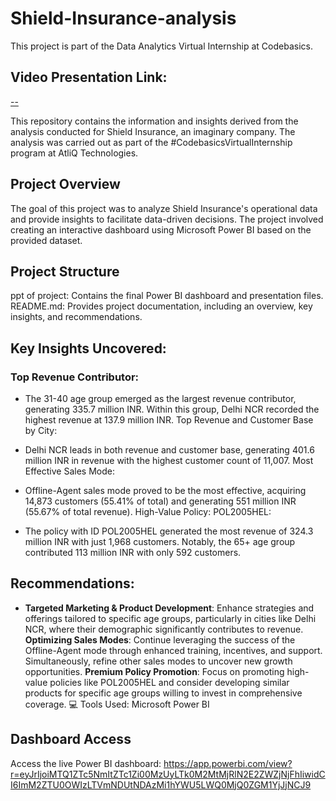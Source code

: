 # Shield-Insurance-analysis
This project is part of the Data Analytics Virtual Internship at Codebasics.

## Video Presentation Link:
[--](https://youtu.be/GjmUYW0MWtE)

This repository contains the information and insights derived from the analysis conducted for Shield Insurance, an imaginary company. The analysis was carried out as part of the #CodebasicsVirtualInternship program at AtliQ Technologies.

## Project Overview
The goal of this project was to analyze Shield Insurance's operational data and provide insights to facilitate data-driven decisions. The project involved creating an interactive dashboard using Microsoft Power BI based on the provided dataset.

## Project Structure
ppt of project: Contains the final Power BI dashboard and presentation files.
README.md: Provides project documentation, including an overview, key insights, and recommendations.

## Key Insights Uncovered:

### Top Revenue Contributor:

- The 31-40 age group emerged as the largest revenue contributor, generating 335.7 million INR. Within this group, Delhi NCR recorded the highest revenue at 137.9 million INR.
Top Revenue and Customer Base by City:

- Delhi NCR leads in both revenue and customer base, generating 401.6 million INR in revenue with the highest customer count of 11,007.
Most Effective Sales Mode:

- Offline-Agent sales mode proved to be the most effective, acquiring 14,873 customers (55.41% of total) and generating 551 million INR (55.67% of total revenue).
High-Value Policy: POL2005HEL:

- The policy with ID POL2005HEL generated the most revenue of 324.3 million INR with just 1,968 customers. Notably, the 65+ age group contributed 113 million INR with only 592 customers.
## Recommendations:

- **Targeted Marketing & Product Development**: Enhance strategies and offerings tailored to specific age groups, particularly in cities like Delhi NCR, where their demographic significantly contributes to revenue.
**Optimizing Sales Modes**: Continue leveraging the success of the Offline-Agent mode through enhanced training, incentives, and support. Simultaneously, refine other sales modes to uncover new growth opportunities.
**Premium Policy Promotion**: Focus on promoting high-value policies like POL2005HEL and consider developing similar products for specific age groups willing to invest in comprehensive coverage.
💻 Tools Used: Microsoft Power BI
## Dashboard Access
Access the live Power BI dashboard: https://app.powerbi.com/view?r=eyJrIjoiMTQ1ZTc5NmItZTc1Zi00MzUyLTk0M2MtMjRlN2E2ZWZjNjFhIiwidCI6ImM2ZTU0OWIzLTVmNDUtNDAzMi1hYWU5LWQ0MjQ0ZGM1YjJjNCJ9

